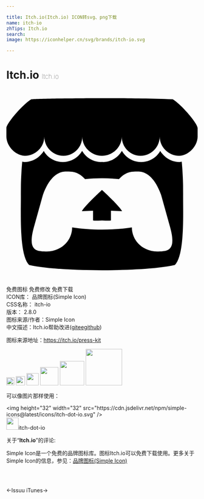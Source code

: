 ```yaml
---

title: Itch.io(Itch.io) ICON转svg、png下载
name: itch-io
zhTips: Itch.io
search: 
image: https://iconhelper.cn/svg/brands/itch-io.svg

---
```


# Itch.io  <small style="font-size: 60%;font-weight: 100">Itch.io</small>

<div id="svg" class="svg-wrap">
<svg role="img" xmlns="http://www.w3.org/2000/svg" viewBox="0 0 24 24"><title>Itch.io icon</title><path d="M3.129 1.338c-1.047 0.622-3.109 2.991-3.129 3.612v1.029c0 1.304 1.219 2.45 2.325 2.45 1.329 0 2.436-1.101 2.436-2.408 0 1.307 1.069 2.408 2.398 2.408s2.364-1.101 2.364-2.408c0 1.307 1.137 2.408 2.466 2.408h0.024c1.329 0 2.466-1.101 2.466-2.408 0 1.307 1.035 2.408 2.364 2.408s2.398-1.101 2.398-2.408c0 1.307 1.107 2.408 2.436 2.408 1.107 0 2.325-1.146 2.325-2.45v-1.029c-0.020-0.621-2.082-2.991-3.129-3.612-3.254-0.114-5.51-0.134-8.871-0.133s-7.945 0.053-8.871 0.133zM9.506 7.815c-0.133 0.23-0.288 0.428-0.467 0.601l-0.001 0.001c-0.502 0.49-1.189 0.794-1.947 0.794-0.001 0-0.002 0-0.003 0-0.759 0-1.447-0.303-1.949-0.795l0 0c-0.182-0.178-0.32-0.368-0.446-0.59l-0.001 0c-0.126 0.222-0.302 0.412-0.485 0.59-0.502 0.491-1.19 0.794-1.949 0.794-0.001 0-0.002 0-0.003 0h0c-0.091 0-0.186-0.025-0.263-0.052-0.107 1.112-0.152 2.175-0.168 2.95l-0 0.004c-0.002 0.394-0.004 0.717-0.006 1.167 0.021 2.334-0.231 7.564 1.029 8.849 1.953 0.455 5.546 0.663 9.151 0.664h0.001c3.605-0.001 7.198-0.209 9.151-0.664 1.26-1.285 1.008-6.516 1.029-8.849-0.002-0.45-0.004-0.773-0.006-1.167l-0-0.004c-0.016-0.775-0.061-1.838-0.168-2.95-0.077 0.026-0.172 0.052-0.263 0.052-0.001 0-0.002 0-0.002 0-0.759 0-1.447-0.303-1.949-0.795l0.001 0c-0.182-0.178-0.358-0.368-0.485-0.59l-0.001-0c-0.127 0.222-0.265 0.412-0.446 0.59-0.502 0.491-1.19 0.795-1.948 0.795-0.001 0-0.002 0-0.003 0h0c-0.758 0-1.445-0.304-1.947-0.795-0.179-0.174-0.334-0.372-0.461-0.589l-0.007-0.013c-0.132 0.23-0.286 0.428-0.463 0.602l-0 0c-0.502 0.491-1.19 0.795-1.949 0.795-0.001 0-0.002 0-0.003 0h0c-0.026 0-0.053-0.001-0.079-0.002h-0.001c-0.026 0.001-0.053 0.002-0.080 0.002-0.001 0-0.002 0-0.003 0-0.759 0-1.447-0.303-1.949-0.795l0.001 0c-0.178-0.174-0.331-0.372-0.456-0.589l-0.007-0.013zM7.502 10.406l-0 0.001h0.001c0.794 0.002 1.498 0 2.372 0.953 0.687-0.072 1.406-0.108 2.125-0.107h0.001c0.719-0.001 1.437 0.035 2.125 0.107 0.873-0.953 1.578-0.952 2.372-0.953h0.001l-0-0.001c0.375 0 1.875 0 2.92 2.935l1.122 4.026c0.832 2.995-0.266 3.069-1.636 3.071-2.031-0.076-3.156-1.551-3.156-3.026-1.124 0.184-2.436 0.276-3.748 0.276h-0.001c-1.312 0-2.624-0.092-3.748-0.276 0 1.475-1.125 2.95-3.156 3.026-1.37-0.003-2.468-0.076-1.636-3.071l1.123-4.026c1.045-2.935 2.545-2.935 2.92-2.935zM12 12.713v0.001c-0.002 0.002-2.138 1.964-2.523 2.662l1.399-0.056v1.22c0 0.057 0.561 0.034 1.123 0.008h0.001c0.562 0.026 1.123 0.049 1.123-0.008v-1.22l1.399 0.056c-0.384-0.698-2.523-2.662-2.523-2.662v-0.001l-0 0z"/></svg>
</div>
<detail full-name='itch-io'></detail>

<div class="detail-page">
<p>
<span><span class="badge-success badge">免费图标</span> <span class="badge-success badge">免费修改</span>  <span class="badge-success badge">免费下载</span> </span>
<br/>
<span>
ICON库：
<span class="badge-secondary badge">品牌图标(Simple Icon)</span> 
</span>
<br/>
<span>
CSS名称：
<span class="badge-secondary badge">itch-io</span> 
</span>

<br/>
<span>
版本：
<span class="badge-secondary badge">2.8.0</span> 
</span>
<br/>
<span>图标来源/作者：<span class="badge-light badge">Simple Icon</span></span> 
<br/>
<span class="zh-detail">中文描述：<span class="badge-primary badge">Itch.io</span><span class="help-link"><span>帮助改进</span>(<a href="https://gitee.com/liuwave/icon-helper/edit/master/json/brands/itch-io.json" target="_blank" rel="noopener noreferrer">gitee</a><a href="https://github.com/liuwave/icon-helper/edit/master/json/brands/itch-io.json" target="_blank" rel="noopener noreferrer">github</a></span>)</span><br/>
</p>
</div><div class="description description alert alert-light"><p>图标来源地址：<a href="https://itch.io/press-kit" target="_blank" rel="noopener noreferrer">https://itch.io/press-kit</a></p></div>
<div class="alert alert-dark">
<img height="21" width="21" src="https://cdn.jsdelivr.net/npm/simple-icons@latest/icons/itch-dot-io.svg" />
<img height="24" width="24" src="https://cdn.jsdelivr.net/npm/simple-icons@latest/icons/itch-dot-io.svg" />
<img height="32" width="32" src="https://cdn.jsdelivr.net/npm/simple-icons@latest/icons/itch-dot-io.svg" />
<img height="48" width="48" src="https://cdn.jsdelivr.net/npm/simple-icons@latest/icons/itch-dot-io.svg" />
<img height="64" width="64" src="https://cdn.jsdelivr.net/npm/simple-icons@latest/icons/itch-dot-io.svg" />
<img height="96" width="96" src="https://cdn.jsdelivr.net/npm/simple-icons@latest/icons/itch-dot-io.svg" />

</div>
<div>
  <p>可以像图片那样使用：    
  </p>
  <div class="alert alert-primary" style="font-size: 14px">
    &lt;img height="32" width="32" src="https://cdn.jsdelivr.net/npm/simple-icons@latest/icons/itch-dot-io.svg" /&gt;
    <copy-btn content='<img height="32" width="32" src="https://cdn.jsdelivr.net/npm/simple-icons@latest/icons/itch-dot-io.svg" />'></copy-btn>
  </div>
  <div class="alert alert-secondary">
    <img height="32" width="32" src="https://cdn.jsdelivr.net/npm/simple-icons@latest/icons/itch-dot-io.svg" />itch-dot-io
    <copy-btn content="itch-dot-io" btn-title="复制图标名称"></copy-btn>
  </div>
</div>
<div class="icon-detail__container">
<p>关于“<b>Itch.io</b>”的评论:</p>
</div>
<Vssue title="关于“Itch.io”的评论" />
<div><p>Simple Icon是一个免费的品牌图标库。图标Itch.io可以免费下载使用。更多关于  Simple Icon的信息，参见：<a target="_blank" href="https://iconhelper.cn/brands.html">品牌图标(Simple Icon)</a>
</p></div>


<div style="padding:2rem 0 " class="page-nav"><p class="inner"><span class="prev">←<router-link to="/icon/issuu.html">Issuu</router-link></span> <span class="next"><router-link to="/icon/itunes.html">iTunes</router-link>→</span></p></div>
